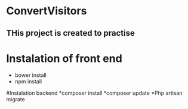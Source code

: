 # ConvertVisitors
## THis project is created to practise
# Instalation of front end
* bower install
* npm install

#Instalation backend
*composer install
*composer update
*Php artisan migrate
